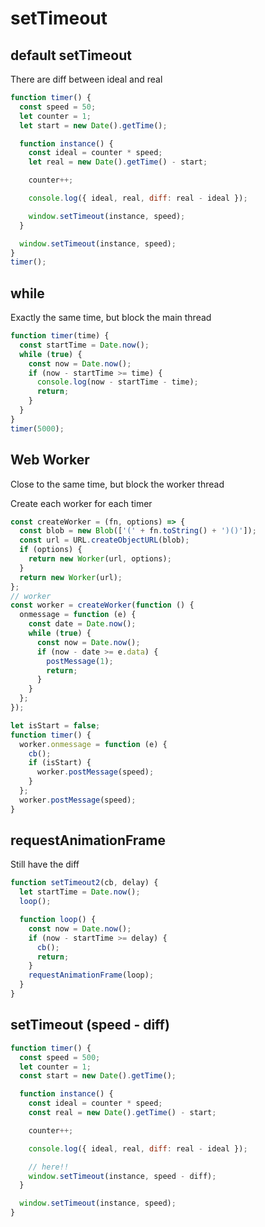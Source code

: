 # setTimeout

## default setTimeout

There are diff between ideal and real

```js
function timer() {
  const speed = 50;
  let counter = 1;
  let start = new Date().getTime();

  function instance() {
    const ideal = counter * speed;
    let real = new Date().getTime() - start;

    counter++;

    console.log({ ideal, real, diff: real - ideal });

    window.setTimeout(instance, speed);
  }

  window.setTimeout(instance, speed);
}
timer();
```

## while

Exactly the same time, but block the main thread

```js
function timer(time) {
  const startTime = Date.now();
  while (true) {
    const now = Date.now();
    if (now - startTime >= time) {
      console.log(now - startTime - time);
      return;
    }
  }
}
timer(5000);
```

## Web Worker

Close to the same time, but block the worker thread

Create each worker for each timer

```js
const createWorker = (fn, options) => {
  const blob = new Blob(['(' + fn.toString() + ')()']);
  const url = URL.createObjectURL(blob);
  if (options) {
    return new Worker(url, options);
  }
  return new Worker(url);
};
// worker
const worker = createWorker(function () {
  onmessage = function (e) {
    const date = Date.now();
    while (true) {
      const now = Date.now();
      if (now - date >= e.data) {
        postMessage(1);
        return;
      }
    }
  };
});

let isStart = false;
function timer() {
  worker.onmessage = function (e) {
    cb();
    if (isStart) {
      worker.postMessage(speed);
    }
  };
  worker.postMessage(speed);
}
```

## requestAnimationFrame

Still have the diff

```js
function setTimeout2(cb, delay) {
  let startTime = Date.now();
  loop();

  function loop() {
    const now = Date.now();
    if (now - startTime >= delay) {
      cb();
      return;
    }
    requestAnimationFrame(loop);
  }
}
```

## setTimeout (speed - diff)

```js
function timer() {
  const speed = 500;
  let counter = 1;
  const start = new Date().getTime();

  function instance() {
    const ideal = counter * speed;
    const real = new Date().getTime() - start;

    counter++;

    console.log({ ideal, real, diff: real - ideal });

    // here!!
    window.setTimeout(instance, speed - diff);
  }

  window.setTimeout(instance, speed);
}
```
